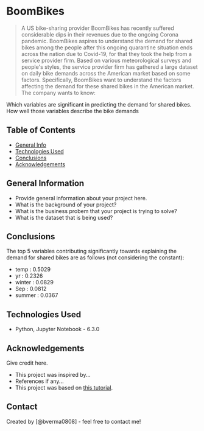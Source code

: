 # BoomBikes 
> A US bike-sharing provider BoomBikes has recently suffered considerable dips in their revenues due to the ongoing Corona pandemic. BoomBikes aspires to understand the demand for shared bikes among the people after this ongoing quarantine situation ends across the nation due to Covid-19, for that they took the help from a service provider firm. Based on various meteorological surveys and people's styles, the service provider firm has gathered a large dataset on daily bike demands across the American market based on some factors. Specifically, BoomBikes want to understand the factors affecting the demand for these shared bikes in the American market. The company wants to know:

Which variables are significant in predicting the demand for shared bikes.
How well those variables describe the bike demands


## Table of Contents
* [General Info](#general-information)
* [Technologies Used](#technologies-used)
* [Conclusions](#conclusions)
* [Acknowledgements](#acknowledgements)

<!-- You can include any other section that is pertinent to your problem -->

## General Information
- Provide general information about your project here.
- What is the background of your project?
- What is the business probem that your project is trying to solve?
- What is the dataset that is being used?

<!-- You don't have to answer all the questions - just the ones relevant to your project. -->

## Conclusions
The top 5 variables contributing significantly towards explaining the demand for shared bikes are as follows (not considering the constant):
- temp : 0.5029
- yr : 0.2326
- winter : 0.0829
- Sep : 0.0812
- summer : 0.0367

<!-- You don't have to answer all the questions - just the ones relevant to your project. -->


## Technologies Used
- Python, Jupyter Notebook - 6.3.0

<!-- As the libraries versions keep on changing, it is recommended to mention the version of library used in this project -->

## Acknowledgements
Give credit here.
- This project was inspired by...
- References if any...
- This project was based on [this tutorial](https://www.example.com).


## Contact
Created by [@bverma0808] - feel free to contact me!


<!-- Optional -->
<!-- ## License -->
<!-- This project is open source and available under the [... License](). -->

<!-- You don't have to include all sections - just the one's relevant to your project -->